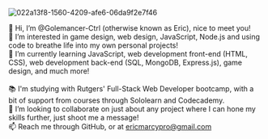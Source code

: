 ![022a13f8-1560-4209-afe6-06da9f2e7f46](https://user-images.githubusercontent.com/109562526/209738426-c1be4fae-2e0d-495d-bf78-8a18967b9fe3.png)


👋 Hi, I’m @Golemancer-Ctrl (otherwise known as Eric), nice to meet you!
<br />
👀 I’m interested in game design, web design, JavaScript, Node.js and using code to breathe life into my own personal projects!
<br />
🌱 I’m currently learning JavaScript, web development front-end (HTML, CSS), web development back-end (SQL, MongoDB, Express.js), game design, and much more!  
<br />
📚 I'm studying with Rutgers' Full-Stack Web Developer bootcamp, with a bit of support from courses through Sololearn and Codecademy.
<br />
💞️ I’m looking to collaborate on just about any project where I can hone my skills further, just shoot me a message!
<br />
📫 Reach me through GitHub, or at ericmarcypro@gmail.com

<!---
Golemancer-Ctrl/Golemancer-Ctrl is a ✨ special ✨ repository because its `README.md` (this file) appears on your GitHub profile.
You can click the Preview link to take a look at your changes.
--->
